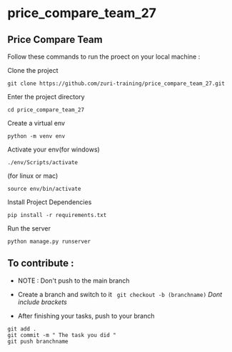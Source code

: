 # price_compare_team_27
## Price Compare Team

Follow these commands to run the proect on your local machine :

Clone the project 
```
git clone https://github.com/zuri-training/price_compare_team_27.git 
```

Enter the project directory 

```
cd price_compare_team_27
```

Create a virtual env

```
python -m venv env 
```

Activate your env(for windows)

```
./env/Scripts/activate 	 
```
(for linux or mac)

```
source env/bin/activate 
``` 

Install Project Dependencies

```
pip install -r requirements.txt
```

Run the server

```
python manage.py runserver
```

## To contribute :
- NOTE : Don't push to the main branch

- Create a branch and switch to it ` git checkout -b (branchname)` *Dont include brackets*

- After finishing your tasks, push to your branch 

```
git add .
git commit -m " The task you did "
git push branchname 

```
